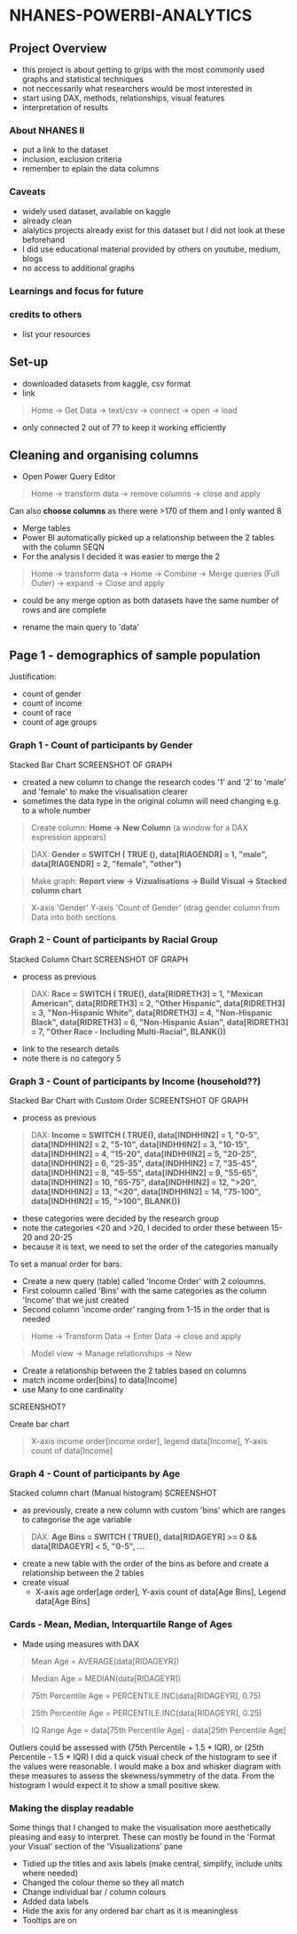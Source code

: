 # NHANES-POWERBI-ANALYTICS

## Project Overview

- this project is about getting to grips with the most commonly used graphs and statistical techniques
- not neccessarily what researchers would be most interested in
- start using DAX, methods, relationships, visual features
- interpretation of results

### About NHANES II
- put a link to the dataset
- inclusion, exclusion criteria
- remember to eplain the data columns

### Caveats
- widely used dataset, available on kaggle
- already clean 
- alalytics projects already exist for this dataset but I did not look at these beforehand
- I did use educational material provided by others on youtube, medium, blogs
- no access to additional graphs 

### Learnings and focus for future 

### credits to others
- list your resources 

## Set-up 
- downloaded datasets from kaggle, csv format
- link
> Home -> Get Data -> text/csv -> connect -> open -> load
- only connected 2 out of 7? to keep it working efficiently 

## Cleaning and organising columns
- Open Power Query Editor
> Home -> transform data -> remove columns -> close and apply

Can also **choose columns** as there were >170 of them and I only wanted 8
- Merge tables
- Power BI automatically picked up a relationship between the 2 tables with the column SEQN
- For the analysis I decided it was easier to merge the 2
> Home -> transform data -> Home -> Combine -> Merge queries (Full Outer) -> expand -> Close and apply

- could be any merge option as both datasets have the same number of rows and are complete

- rename the main query to 'data'

## Page 1 - demographics of sample population
Justification: 

- count of gender
- count of income
- count of race
- count of age groups 

### Graph 1 - Count of participants by Gender
Stacked Bar Chart
SCREENSHOT OF GRAPH
- created a new column to change the research codes '1' and '2' to 'male' and 'female' to make the visualisation clearer
- sometimes the data type in the original column will need changing e.g. to a whole number 
> Create column: **Home -> New Column**      (a window for a DAX expression appears)

> DAX: **Gender = SWITCH ( TRUE (), data[RIAGENDR] = 1, "male", data[RIAGENDR] = 2, "female", "other")**

> Make graph: **Report view -> Vizualisations -> Build Visual -> Stacked column chart**

> X-axis 'Gender' Y-axis 'Count of Gender' (drag gender column from Data into both sections

### Graph 2 - Count of participants by Racial Group
Stacked Column Chart
SCREENSHOT OF GRAPH
- process as previous
> DAX: **Race = SWITCH ( TRUE(), data[RIDRETH3] = 1, "Mexican American", data[RIDRETH3] = 2, "Other Hispanic", data[RIDRETH3] = 3, "Non-Hispanic White", data[RIDRETH3] = 4, "Non-Hispanic Black", data[RIDRETH3] = 6, "Non-Hispanic Asian", data[RIDRETH3] = 7, "Other Race - Including Multi-Racial", BLANK())**

- link to the research details
- note there is no category 5

### Graph 3 - Count of participants by Income (household??)
Stacked Bar Chart with Custom Order
SCREENTSHOT OF GRAPH
- process as previous
> DAX: **Income = SWITCH ( TRUE(), data[INDHHIN2] = 1, "0-5", data[INDHHIN2] = 2, "5-10", data[INDHHIN2] = 3, "10-15", data[INDHHIN2] = 4, "15-20", data[INDHHIN2] = 5, "20-25", data[INDHHIN2] = 6, "25-35", data[INDHHIN2] = 7, "35-45", data[INDHHIN2] = 8, "45-55", data[INDHHIN2] = 9, "55-65", data[INDHHIN2] = 10, "65-75", data[INDHHIN2] = 12, ">20", data[INDHHIN2] = 13, "<20", data[INDHHIN2] = 14, "75-100", data[INDHHIN2] = 15, ">100", BLANK())**

- these categories were decided by the research group
- note the categories <20 and >20, I decided to order these between 15-20 and 20-25 
- because it is text, we need to set the order of the categories manually

To set a manual order for bars: 
- Create a new query (table) called 'Income Order' with 2 coloumns. 
- First coloumn called 'Bins' with the same categories as the column 'Income' that we just created
- Second column 'income order' ranging from 1-15 in the order that is needed 
> Home -> Transform Data -> Enter Data -> close and apply

> Model view -> Manage relationships -> New

- Create a relationship between the 2 tables based on columns
- match income order[bins] to data[Income]
- use Many to one cardinality

SCREENSHOT?

Create bar chart
> X-axis income order[income order], legend data[Income], Y-axis count of data[Income]

### Graph 4 - Count of participants by Age
Stacked column chart (Manual histogram) 
SCREENSHOT
- as previously, create a new column with custom 'bins' which are ranges to categorise the age variable
> DAX: **Age Bins = SWITCH ( TRUE(), data[RIDAGEYR] >= 0 && data[RIDAGEYR] < 5, "0-5", ...**

- create a new table with the order of the bins as before and create a relationship between the 2 tables
- create visual 
  - X-axis age order[age order], Y-axis count of data[Age Bins], Legend data[Age Bins]

### Cards - Mean, Median, Interquartile Range of Ages
- Made using measures with DAX
> Mean Age = AVERAGE(data[RIDAGEYR])

> Median Age = MEDIAN(data[RIDAGEYR])

> 75th Percentile Age = PERCENTILE.INC(data[RIDAGEYR], 0.75)

> 25th Percentile Age = PERCENTILE.INC(data[RIDAGEYR], 0.25)

> IQ Range Age = data[75th Percentile Age] - data[25th Percentile Age]

Outliers could be assessed with (75th Percentile + 1.5 * IQR), or (25th Percentile - 1.5 * IQR)
I did a quick visual check of the histogram to see if the values were reasonable.
I would make a box and whisker diagram with these measures to assess the skewness/symmetry of the data.
From the histogram I would expect it to show a small positive skew. 


### Making the display readable
Some things that I changed to make the visualisation more aesthetically pleasing and easy to interpret.
These can mostly be found in the 'Format your Visual' section of the 'Visualizations' pane 
- Tidied up the titles and axis labels (make central, simplify, include units where needed)
- Changed the colour theme so they all match 
- Change individual bar / column colours
- Added data labels 
- Hide the axis for any ordered bar chart as it is meaningless 
- Tooltips are on 
